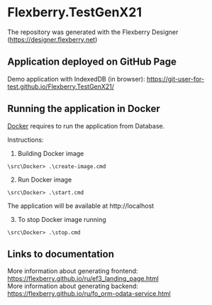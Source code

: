# Flexberry.TestGenX21
The repository was generated with the Flexberry Designer (https://designer.flexberry.net)

## Application deployed on GitHub Page

Demo application with IndexedDB (in browser):
https://git-user-for-test.github.io/Flexberry.TestGenX21/

## Running the application in Docker

[Docker](https://docker.com) requires to run the  application from Database.

Instructions:

1. Building Docker image
```
\src\Docker> .\create-image.cmd
```

2. Run Docker image
```
\src\Docker> .\start.cmd
```

The application will be available at http://localhost

3. To stop Docker image running
```
\src\Docker> .\stop.cmd
```

## Links to documentation

More information about generating frontend: https://flexberry.github.io/ru/ef3_landing_page.html  
More information about generating backend: https://flexberry.github.io/ru/fo_orm-odata-service.html
